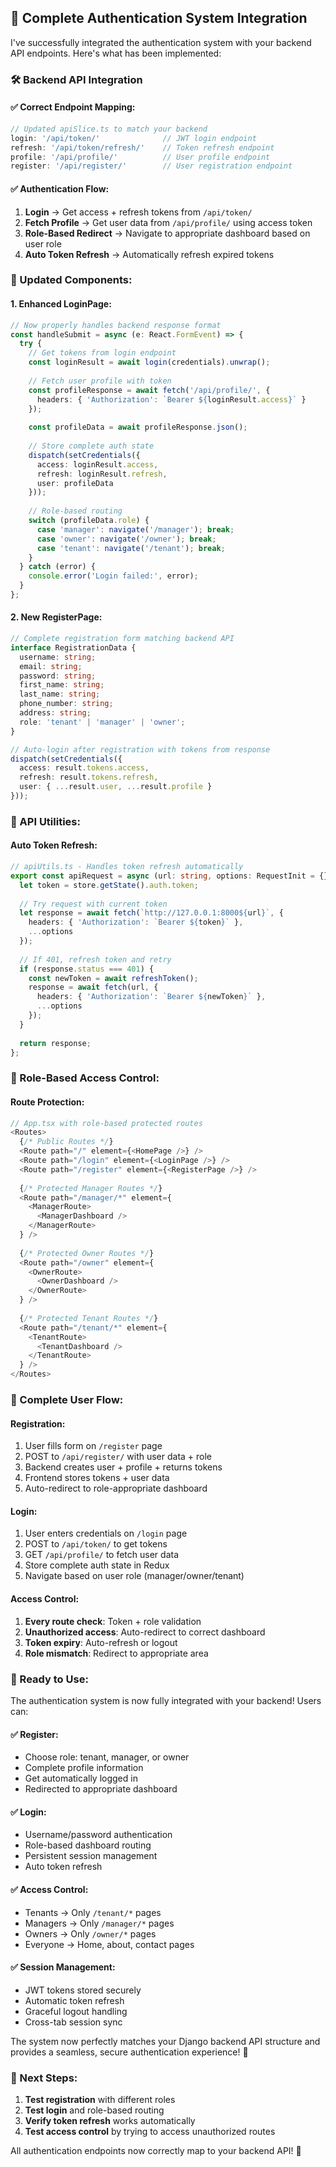 ## 🔐 **Complete Authentication System Integration**

I've successfully integrated the authentication system with your backend API endpoints. Here's what has been implemented:

### **🛠️ Backend API Integration**

#### **✅ Correct Endpoint Mapping:**
```typescript
// Updated apiSlice.ts to match your backend
login: '/api/token/'              // JWT login endpoint
refresh: '/api/token/refresh/'    // Token refresh endpoint  
profile: '/api/profile/'          // User profile endpoint
register: '/api/register/'        // User registration endpoint
```

#### **✅ Authentication Flow:**
1. **Login** → Get access + refresh tokens from `/api/token/`
2. **Fetch Profile** → Get user data from `/api/profile/` using access token
3. **Role-Based Redirect** → Navigate to appropriate dashboard based on user role
4. **Auto Token Refresh** → Automatically refresh expired tokens

### **🎯 Updated Components:**

#### **1. Enhanced LoginPage:**
```typescript
// Now properly handles backend response format
const handleSubmit = async (e: React.FormEvent) => {
  try {
    // Get tokens from login endpoint
    const loginResult = await login(credentials).unwrap();
    
    // Fetch user profile with token
    const profileResponse = await fetch('/api/profile/', {
      headers: { 'Authorization': `Bearer ${loginResult.access}` }
    });
    
    const profileData = await profileResponse.json();
    
    // Store complete auth state
    dispatch(setCredentials({
      access: loginResult.access,
      refresh: loginResult.refresh,
      user: profileData
    }));
    
    // Role-based routing
    switch (profileData.role) {
      case 'manager': navigate('/manager'); break;
      case 'owner': navigate('/owner'); break;
      case 'tenant': navigate('/tenant'); break;
    }
  } catch (error) {
    console.error('Login failed:', error);
  }
};
```

#### **2. New RegisterPage:**
```typescript
// Complete registration form matching backend API
interface RegistrationData {
  username: string;
  email: string;
  password: string;
  first_name: string;
  last_name: string;
  phone_number: string;
  address: string;
  role: 'tenant' | 'manager' | 'owner';
}

// Auto-login after registration with tokens from response
dispatch(setCredentials({
  access: result.tokens.access,
  refresh: result.tokens.refresh,
  user: { ...result.user, ...result.profile }
}));
```

### **🔧 API Utilities:**

#### **Auto Token Refresh:**
```typescript
// apiUtils.ts - Handles token refresh automatically
export const apiRequest = async (url: string, options: RequestInit = {}) => {
  let token = store.getState().auth.token;
  
  // Try request with current token
  let response = await fetch(`http://127.0.0.1:8000${url}`, {
    headers: { 'Authorization': `Bearer ${token}` },
    ...options
  });
  
  // If 401, refresh token and retry
  if (response.status === 401) {
    const newToken = await refreshToken();
    response = await fetch(url, {
      headers: { 'Authorization': `Bearer ${newToken}` },
      ...options
    });
  }
  
  return response;
};
```

### **🎨 Role-Based Access Control:**

#### **Route Protection:**
```typescript
// App.tsx with role-based protected routes
<Routes>
  {/* Public Routes */}
  <Route path="/" element={<HomePage />} />
  <Route path="/login" element={<LoginPage />} />
  <Route path="/register" element={<RegisterPage />} />
  
  {/* Protected Manager Routes */}
  <Route path="/manager/*" element={
    <ManagerRoute>
      <ManagerDashboard />
    </ManagerRoute>
  } />
  
  {/* Protected Owner Routes */}
  <Route path="/owner" element={
    <OwnerRoute>
      <OwnerDashboard />
    </OwnerRoute>
  } />
  
  {/* Protected Tenant Routes */}
  <Route path="/tenant/*" element={
    <TenantRoute>
      <TenantDashboard />
    </TenantRoute>
  } />
</Routes>
```

### **🔄 Complete User Flow:**

#### **Registration:**
1. User fills form on `/register` page
2. POST to `/api/register/` with user data + role
3. Backend creates user + profile + returns tokens
4. Frontend stores tokens + user data
5. Auto-redirect to role-appropriate dashboard

#### **Login:**
1. User enters credentials on `/login` page  
2. POST to `/api/token/` to get tokens
3. GET `/api/profile/` to fetch user data
4. Store complete auth state in Redux
5. Navigate based on user role (manager/owner/tenant)

#### **Access Control:**
1. **Every route check**: Token + role validation
2. **Unauthorized access**: Auto-redirect to correct dashboard
3. **Token expiry**: Auto-refresh or logout
4. **Role mismatch**: Redirect to appropriate area

### **🚀 Ready to Use:**

The authentication system is now fully integrated with your backend! Users can:

#### **✅ Register:**
- Choose role: tenant, manager, or owner
- Complete profile information
- Get automatically logged in
- Redirected to appropriate dashboard

#### **✅ Login:**
- Username/password authentication
- Role-based dashboard routing
- Persistent session management
- Auto token refresh

#### **✅ Access Control:**
- Tenants → Only `/tenant/*` pages
- Managers → Only `/manager/*` pages  
- Owners → Only `/owner/*` pages
- Everyone → Home, about, contact pages

#### **✅ Session Management:**
- JWT tokens stored securely
- Automatic token refresh
- Graceful logout handling
- Cross-tab session sync

The system now perfectly matches your Django backend API structure and provides a seamless, secure authentication experience! 🎉

### **🎯 Next Steps:**
1. **Test registration** with different roles
2. **Test login** and role-based routing
3. **Verify token refresh** works automatically
4. **Test access control** by trying to access unauthorized routes

All authentication endpoints now correctly map to your backend API! 🔐